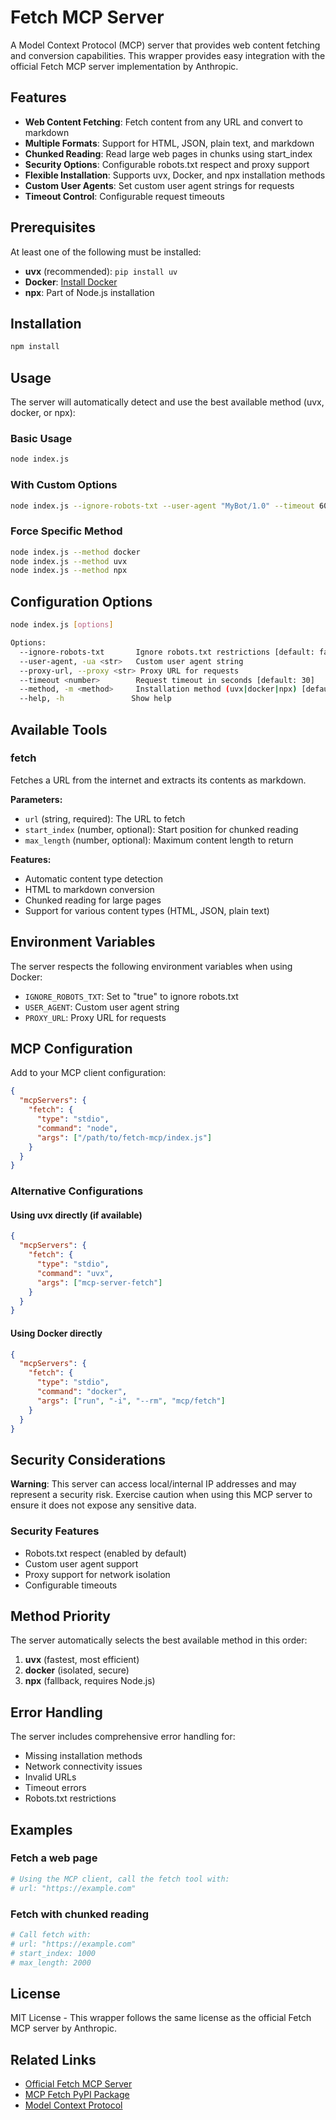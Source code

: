 # Fetch MCP Server

A Model Context Protocol (MCP) server that provides web content fetching and conversion capabilities. This wrapper provides easy integration with the official Fetch MCP server implementation by Anthropic.

## Features

- **Web Content Fetching**: Fetch content from any URL and convert to markdown
- **Multiple Formats**: Support for HTML, JSON, plain text, and markdown
- **Chunked Reading**: Read large web pages in chunks using start_index
- **Security Options**: Configurable robots.txt respect and proxy support
- **Flexible Installation**: Supports uvx, Docker, and npx installation methods
- **Custom User Agents**: Set custom user agent strings for requests
- **Timeout Control**: Configurable request timeouts

## Prerequisites

At least one of the following must be installed:
- **uvx** (recommended): `pip install uv`
- **Docker**: [Install Docker](https://docs.docker.com/get-docker/)
- **npx**: Part of Node.js installation

## Installation

```bash
npm install
```

## Usage

The server will automatically detect and use the best available method (uvx, docker, or npx):

### Basic Usage

```bash
node index.js
```

### With Custom Options

```bash
node index.js --ignore-robots-txt --user-agent "MyBot/1.0" --timeout 60
```

### Force Specific Method

```bash
node index.js --method docker
node index.js --method uvx
node index.js --method npx
```

## Configuration Options

```bash
node index.js [options]

Options:
  --ignore-robots-txt       Ignore robots.txt restrictions [default: false]
  --user-agent, -ua <str>   Custom user agent string
  --proxy-url, --proxy <str> Proxy URL for requests
  --timeout <number>        Request timeout in seconds [default: 30]
  --method, -m <method>     Installation method (uvx|docker|npx) [default: uvx]
  --help, -h               Show help
```

## Available Tools

### fetch
Fetches a URL from the internet and extracts its contents as markdown.

**Parameters:**
- `url` (string, required): The URL to fetch
- `start_index` (number, optional): Start position for chunked reading
- `max_length` (number, optional): Maximum content length to return

**Features:**
- Automatic content type detection
- HTML to markdown conversion
- Chunked reading for large pages
- Support for various content types (HTML, JSON, plain text)

## Environment Variables

The server respects the following environment variables when using Docker:
- `IGNORE_ROBOTS_TXT`: Set to "true" to ignore robots.txt
- `USER_AGENT`: Custom user agent string
- `PROXY_URL`: Proxy URL for requests

## MCP Configuration

Add to your MCP client configuration:

```json
{
  "mcpServers": {
    "fetch": {
      "type": "stdio",
      "command": "node",
      "args": ["/path/to/fetch-mcp/index.js"]
    }
  }
}
```

### Alternative Configurations

#### Using uvx directly (if available)
```json
{
  "mcpServers": {
    "fetch": {
      "type": "stdio",
      "command": "uvx",
      "args": ["mcp-server-fetch"]
    }
  }
}
```

#### Using Docker directly
```json
{
  "mcpServers": {
    "fetch": {
      "type": "stdio",
      "command": "docker",
      "args": ["run", "-i", "--rm", "mcp/fetch"]
    }
  }
}
```

## Security Considerations

**Warning**: This server can access local/internal IP addresses and may represent a security risk. Exercise caution when using this MCP server to ensure it does not expose any sensitive data.

### Security Features
- Robots.txt respect (enabled by default)
- Custom user agent support
- Proxy support for network isolation
- Configurable timeouts

## Method Priority

The server automatically selects the best available method in this order:

1. **uvx** (fastest, most efficient)
2. **docker** (isolated, secure)
3. **npx** (fallback, requires Node.js)

## Error Handling

The server includes comprehensive error handling for:
- Missing installation methods
- Network connectivity issues
- Invalid URLs
- Timeout errors
- Robots.txt restrictions

## Examples

### Fetch a web page
```bash
# Using the MCP client, call the fetch tool with:
# url: "https://example.com"
```

### Fetch with chunked reading
```bash
# Call fetch with:
# url: "https://example.com"
# start_index: 1000
# max_length: 2000
```

## License

MIT License - This wrapper follows the same license as the official Fetch MCP server by Anthropic.

## Related Links

- [Official Fetch MCP Server](https://github.com/modelcontextprotocol/servers/tree/main/src/fetch)
- [MCP Fetch PyPI Package](https://pypi.org/project/mcp-server-fetch/)
- [Model Context Protocol](https://modelcontextprotocol.io/)